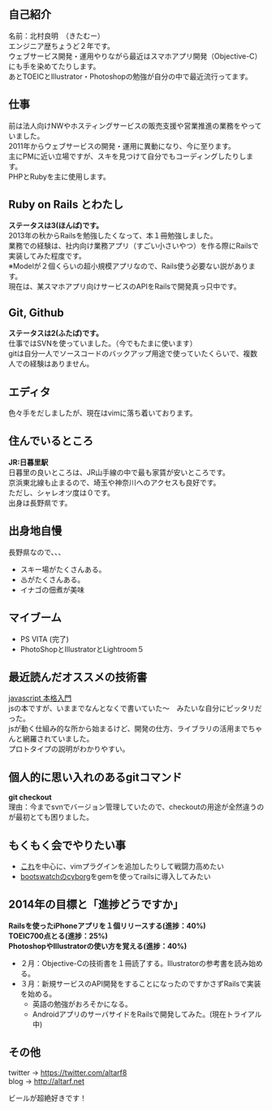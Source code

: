 ## 自己紹介
名前：北村良明　（きたむー）  
エンジニア歴ちょうど２年です。  
ウェブサービス開発・運用やりながら最近はスマホアプリ開発（Objective-C）にも手を染めてたりします。  
あとTOEICとIllustrator・Photoshopの勉強が自分の中で最近流行ってます。  

## 仕事
前は法人向けNWやホスティングサービスの販売支援や営業推進の業務をやっていました。  
2011年からウェブサービスの開発・運用に異動になり、今に至ります。  
主にPMに近い立場ですが、スキを見つけて自分でもコーディングしたりします。  
PHPとRubyを主に使用します。  

## Ruby on Rails とわたし
__ステータスは3(ほんば)です。__    
2013年の秋からRailsを勉強したくなって、本１冊勉強しました。  
業務での経験は、社内向け業務アプリ（すごい小さいやつ）を作る際にRailsで実装してみた程度です。  
※Modelが２個くらいの超小規模アプリなので、Rails使う必要ない説があります。  
現在は、某スマホアプリ向けサービスのAPIをRailsで開発真っ只中です。  

## Git, Github
__ステータスは2(ふたば)です。__  
仕事ではSVNを使っていました。（今でもたまに使います）  
gitは自分一人でソースコードのバックアップ用途で使っていたくらいで、複数人での経験はありません。  

## エディタ
色々手をだしましたが、現在はvimに落ち着いております。

## 住んでいるところ
__JR:日暮里駅__  
日暮里の良いところは、JR山手線の中で最も家賃が安いところです。  
京浜東北線も止まるので、埼玉や神奈川へのアクセスも良好です。  
ただし、シャレオツ度は０です。  
出身は長野県です。

## 出身地自慢
長野県なので、、、  

* スキー場がたくさんある。  
* ♨がたくさんある。  
* イナゴの佃煮が美味  
  

## マイブーム
* PS VITA  (完了)  
* PhotoShopとIllustratorとLightroom５  

## 最近読んだオススメの技術書
[javascript 本格入門](http://www.amazon.co.jp/gp/product/4774144665/)  
jsの本ですが、いままでなんとなくで書いていた〜　みたいな自分にピッタリだった。  
jsが動く仕組み的な所から始まるけど、開発の仕方、ライブラリの活用までちゃんと網羅されていました。  
プロトタイプの説明がわかりやすい。  

## 個人的に思い入れのあるgitコマンド
__git checkout__  
理由：今までsvnでバージョン管理していたので、checkoutの用途が全然違うのが最初とても困りました。  

## もくもく会でやりたい事
* [これ](http://qiita.com/alpaca_taichou/items/ab2ad83ddbaf2f6ce7fb)を中心に、vimプラグインを追加したりして戦闘力高めたい
* [bootswatchのcyborg](http://bootswatch.com/cyborg/)をgemを使ってrailsに導入してみたい

## 2014年の目標と「進捗どうですか」
__Railsを使ったiPhoneアプリを１個リリースする(進捗：40%)__  
__TOEIC700点とる(進捗：25%)__  
__PhotoshopやIllustratorの使い方を覚える(進捗：40%)__  

* ２月：Objective-Cの技術書を１冊読了する。Illustratorの参考書を読み始める。  
* ３月：新規サービスのAPI開発をすることになったのですかさずRailsで実装を始める。   
   *  英語の勉強がおろそかになる。  
   *  AndroidアプリのサーバサイドをRailsで開発してみた。(現在トライアル中)  

## その他
twitter -> https://twitter.com/altarf8  
blog -> http://altarf.net  
  
ビールが超絶好きです！   
